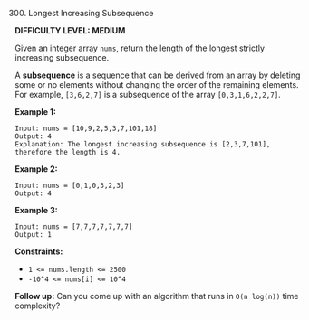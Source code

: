 300. Longest Increasing Subsequence

**DIFFICULTY LEVEL: MEDIUM**

Given an integer array `nums`, return the length of the longest strictly increasing subsequence.

A **subsequence** is a sequence that can be derived from an array by deleting some or no elements without changing the order of the remaining elements. For example, `[3,6,2,7]` is a subsequence of the array `[0,3,1,6,2,2,7]`.

 

**Example 1:**
```
Input: nums = [10,9,2,5,3,7,101,18]
Output: 4
Explanation: The longest increasing subsequence is [2,3,7,101], therefore the length is 4.
```


**Example 2:**
```
Input: nums = [0,1,0,3,2,3]
Output: 4
```


**Example 3:**
```
Input: nums = [7,7,7,7,7,7,7]
Output: 1
``` 


**Constraints:**

* `1 <= nums.length <= 2500`
* `-10^4 <= nums[i] <= 10^4`
 

**Follow up:** Can you come up with an algorithm that runs in `O(n log(n))` time complexity?
